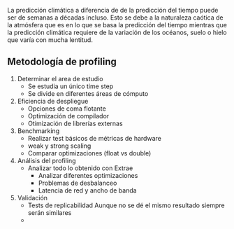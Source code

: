 La predicción climática a diferencia de de la predicción del tiempo puede ser de semanas a décadas incluso. Esto se debe a la naturaleza caótica de la atmósfera que es en lo que se basa la predicción del tiempo mientras que la predicción climática requiere de la variación de los océanos, suelo o hielo que varía con mucha lentitud.

## Metodología de profiling

1. Determinar el area de estudio
	 - Se estudia un único time step
	 - Se divide en diferentes áreas de cómputo
2. Eficiencia de despliegue
	- Opciones de coma flotante
	- Optimización de compilador
	- Otimización de librerías externas
3. Benchmarking
	- Realizar test básicos de métricas de hardware
	- weak y strong scaling
	- Comparar optimizaciones (float vs double)
4. Análisis del profiling
	- Analizar todo lo obtenido con Extrae
		- Analizar diferentes optimizaciones
		- Problemas de desbalanceo
		- Latencia de red y ancho de banda
5. Validación
	- Tests de replicabilidad
		Aunque no se dé el mismo resultado siempre serán similares
	- 